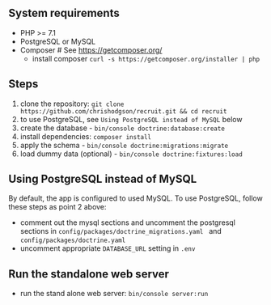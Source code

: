 
System requirements
------------------------

- PHP >= 7.1
- PostgreSQL or MySQL  
- Composer # See https://getcomposer.org/ 
    - install composer `curl -s https://getcomposer.org/installer | php`

Steps
------------------------

1. clone the repository: `git clone https://github.com/chrishodgson/recruit.git && cd recruit`
2. to use PostgreSQL, see `Using PostgreSQL instead of MySQL` below 
3. create the database - `bin/console doctrine:database:create`
4. install dependencies: `composer install`  
5. apply the schema - `bin/console doctrine:migrations:migrate`
6. load dummy data (optional) - `bin/console doctrine:fixtures:load`

Using PostgreSQL instead of MySQL 
------------------------

By default, the app is configured to used MySQL. To use PostgreSQL, follow these steps as point 2 above:
- comment out the mysql sections and uncomment the postgresql sections in `config/packages/doctrine_migrations.yaml ` 
and `config/packages/doctrine.yaml`  
- uncomment appropriate `DATABASE_URL` setting in `.env`

Run the standalone web server
------------------------

- run the stand alone web server: `bin/console server:run`

